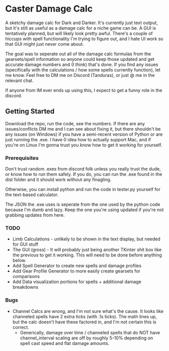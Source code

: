 # Caster Damage Calc

A sketchy damage calc for Dark and Darker. It's currently just text output, but it's still as useful as a damage calc for a niche game can be. 
A GUI is tentatively planned, but will likely look pretty awful. There's a couple of hiccups with spell functionality I'm trying to figure out, and I hate UI work so that GUI might just never come about.

The goal was to seperate out all of the damage calc formulas from the gearsets/spell information so anyone could keep those updated and get accurate damage numbers and (I think) that's done. 
If you find any issues (specifically with the calculations / how some spells currently function), let me know. Feel free to DM me on Discord (Tanduras), or just @ me in the relevant chat. 

If anyone from IM ever ends up using this, I expect to get a funny role in the discord.

## Getting Started
Download the repo, run the code, see the numbers. 
If there are any issues/conflicts DM me and I can see about fixing it, but there shouldn't be any issues (on Windows) if you have a semi-recent version of Python or are just running the .exe. 
I have 0 idea how to actually support Mac, and if you're on Linux I'm gonna trust you know how to get it working for yourself. 

### Prerequisites
Don't trust random .exes from discord folk unless you really trust the dude, or know how to run them safely. 
If you do, you can run the .exe found in the dist folder and it should work without any finagling. 

Otherwise, you can install python and run the code in tester.py yourself for the text-based calculator. 

The JSON the .exe uses is seperate from the one used by the python code because I'm dumb and lazy. Keep the one you're using updated if you're not grabbing updates from here. 


### TODO
* Limb Calculations - unlikely to be shown in the text display, but needed for GUI stuff
* The GUI (gross) - It will probably just being another TKinter shit box like the previous to get it working. This will need to be done before anything below.
* Add Spell Generator to create new spells and damage profiles 
* Add Gear Profile Generator to more easily create gearsets for comparisons
* Add Data visualization portions for spells + additional damage breakdowns


### Bugs
* Channel Calcs are wrong, and I'm not sure what's the cause. It looks like channeled spells have 2 extra ticks (with .1s ticks). The math lines up, but the calc doesn't have these factored in, and I'm not certain this is correct. 
    * Generically, damage over time / channeled spells that do NOT have channel_interval scaling are off by roughly 5-10% depending on spell cast speed and flat damage amounts. 
